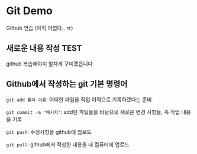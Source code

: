 # Git Demo

Github 연습 (아직 어렵다.. ㅠ)


## 새로운 내용 작성 TEST
github 복습해야지
알차게 꾸미겠읍니다

## Github에서 작성하는 git 기본 명령어
`git add 폴더 이름`: 어떠한 파일을 작업 이력으로 기록하겠다는 준비  

`git commit -m "메시지"`: add된 파일들을 바탕으로 새로운 변경 사항들, 즉 작업 내용을 기록  

`git push`: 수정사항을 github에 업로드  

`git pull`: github에서 작성한 내용을 내 컴퓨터에 업로드

